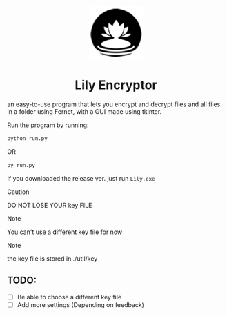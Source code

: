 <!-- markdownlint-disable MD033 MD041 MD002 -->

<div align="center">
<img src='./docs/Logo.png'/>
<h1>Lily Encryptor</h1>
</div>
an easy-to-use program that lets you encrypt and decrypt files and all files in a folder using Fernet, with a GUI made using tkinter.




Run the program by running:
```bash
python run.py
```
OR
```bash
py run.py
```

If you downloaded the release ver.
just run ``` Lily.exe ```

> [!CAUTION]
> DO NOT LOSE YOUR key FILE


> [!NOTE]
> You can't use a different key file for now

> [!NOTE]
> the key file is stored in ./util/key


## TODO:
- [ ] Be able to choose a different key file
- [ ] Add more settings (Depending on feedback)
